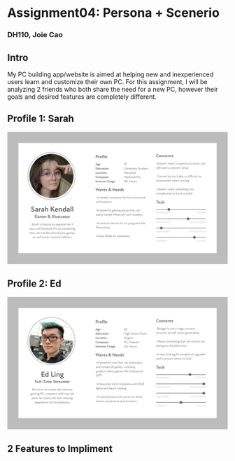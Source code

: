 # Assignment04: Persona + Scenerio 
### DH110, Joie Cao

## Intro
My PC building app/website is aimed at helping new and inexperienced users learn and customize their own PC. For this assignment, I will be analyzing 2 friends who both share the need for a new PC, however their goals and desired features are completely different. 

## Profile 1: Sarah
![sarah](sarah.jpg)



## Profile 2: Ed
![ed](ed.jpg)

## 2 Features to Impliment 
